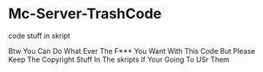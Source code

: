 # Mc-Server-TrashCode
code stuff in skript

Btw You Can Do What Ever The F*** You Want With This Code But Please Keep The Copyright Stuff In The skripts If Your Going To USr Them
